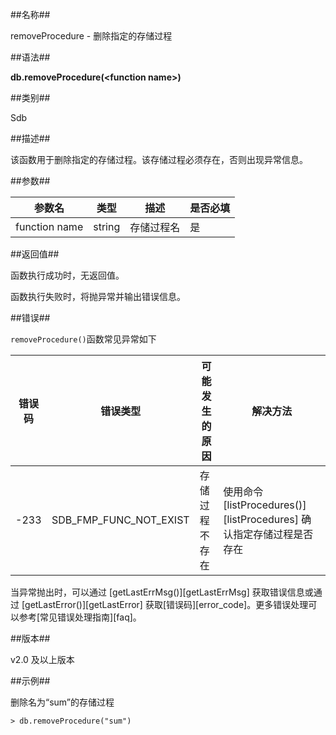 ##名称##

removeProcedure - 删除指定的存储过程

##语法##

**db.removeProcedure(\<function name\>)**

##类别##

Sdb

##描述##

该函数用于删除指定的存储过程。该存储过程必须存在，否则出现异常信息。

##参数##

| 参数名 		| 类型   	| 描述 			| 是否必填 	|
| ------ 		| ------ 	| ------ 		| ------ 	|
| function name | string 	| 存储过程名 		| 是 		|

##返回值##

函数执行成功时，无返回值。

函数执行失败时，将抛异常并输出错误信息。

##错误##

`removeProcedure()`函数常见异常如下

| 错误码 		| 错误类型 | 可能发生的原因 	| 解决方法										|
| ------ 		| ------ 		| ------										| ------ |
| -233			| SDB_FMP_FUNC_NOT_EXIST | 存储过程不存在 | 使用命令 [listProcedures()][listProcedures] 确认指定存储过程是否存在	|
	
当异常抛出时，可以通过 [getLastErrMsg()][getLastErrMsg] 获取错误信息或通过 [getLastError()][getLastError] 获取[错误码][error_code]。更多错误处理可以参考[常见错误处理指南][faq]。

##版本##

v2.0 及以上版本

##示例##

删除名为“sum”的存储过程

```lang-javascript
> db.removeProcedure("sum")
```

[^_^]:
     本文使用的所有引用及链接
[listProcedures]:manual/Manual/Sequoiadb_Command/Sdb/listProcedures.md
[getLastErrMsg]:manual/Manual/Sequoiadb_Command/Global/getLastErrMsg.md
[getLastError]:manual/Manual/Sequoiadb_Command/Global/getLastError.md
[faq]:manual/FAQ/faq_sdb.md
[error_code]:manual/Manual/Sequoiadb_error_code.md